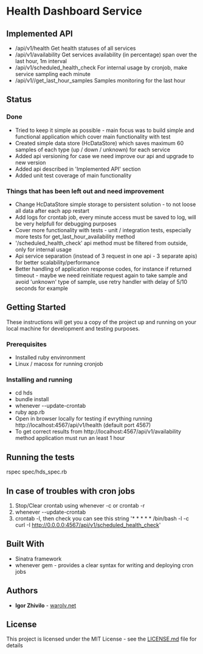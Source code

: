 # Health Dashboard Service

## Implemented API
  * /api/v1/health                   Get health statuses of all services
  * /api/v1/availability             Get services availability (in percentage) span over the last hour, 1m interval 
  * /api/v1/scheduled_health_check   For internal usage by cronjob, make service sampling each minute
  * /api/v1//get_last_hour_samples   Samples monitoring for the last hour

## Status
### Done
  * Tried to keep it simple as possible - main focus was to build simple and functional application which cover main functionality with test
  * Created simple data store (HcDataStore) which saves maximum 60 samples of each type (up / down / unknown) for each service
  * Added api versioning for case we need improve our api and upgrade to new version
  * Added api described in 'Implemented API' section
  * Added unit test coverage of main functionality


### Things that has been left out and need improvement
  * Change HcDataStore simple storage to persistent solution - to not loose all data after each app restart
  * Add logs for crontab job, every minute access must be saved to log, will be very helpfull for debugging purposes
  * Cover more functionality with tests - unit / integration tests, especially more tests for get_last_hour_availability method
  * '/scheduled_health_check' api method must be filtered from outside, only for internal usage
  * Api service separation (instead of 3 request in one api - 3 separate apis) for better scalability/performance
  * Better handling of application response codes, for instance if returned timeout - maybe we need reinitiate request again to take sample and avoid 'unknown' type of sample, use retry handler with delay of 5/10 seconds for example

## Getting Started

These instructions will get you a copy of the project up and running on your local machine for development and testing purposes. 

### Prerequisites

* Installed ruby envinronment
* Linux / macosx for running cronjob

### Installing and running
  * cd hds
  * bundle install
  * whenever --update-crontab
  * ruby app.rb
  * Open in browser locally for testing if evrything running http://localhost:4567/api/v1/health (default port 4567)
  * To get correct results from http://localhost:4567/api/v1/availability method application must run an least 1 hour

## Running the tests

rspec spec/hds_spec.rb

## In case of troubles with cron jobs
  1. Stop/Clear crontab using whenever -c or crontab -r
  2. whenever --update-crontab
  3. crontab -l, then check you can see this string '* * * * * /bin/bash -l -c curl -I http://0.0.0.0:4567/api/v1/scheduled_health_check'

## Built With

* Sinatra framework
* whenever gem - provides a clear syntax for writing and deploying cron jobs

## Authors

* **Igor Zhivilo** - [warolv.net](https://warolv.net)

## License

This project is licensed under the MIT License - see the [LICENSE.md](LICENSE.md) file for details


